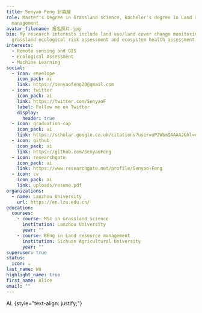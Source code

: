 ```yaml
---
title: Senyao Feng 封森耀
role: Master's Degree in Grassland science, Bachelor's degree in Land resource
  management
avatar_filename: 报名照片.jpg
bio: My research interests include land use/land cover change monitoring,
  grassland ecological risk assessment and ecosystem health assessment.
interests:
  - Remote sensing and GIS
  - Ecological Assessment
  - Machine Learning
social:
  - icon: envelope
    icon_pack: ai
    link: https://senyaofeng20@gmail.com
  - icon: twitter
    icon_pack: ai
    link: https://twitter.com/SenyaoF
    label: Follow me on Twitter
    display:
      header: true
  - icon: graduation-cap
    icon_pack: ai
    link: https://scholar.google.co.uk/citations?user=uP2WbmIAAAAJ&hl=en&oi=ao
  - icon: github
    icon_pack: ai
    link: https://github.com/SenyaoFeng
  - icon: researchgate
    icon_pack: ai
    link: https://www.researchgate.net/profile/Senyao-Feng
  - icon: cv
    icon_pack: ai
    link: uploads/resume.pdf
organizations:
  - name: Lanzhou University
    url: https://en.lzu.edu.cn/
education:
  courses:
    - course: MSc in Grassland Science
      institution: Lanzhou University
      year: ""
    - course: BEng in Land resource management
      institution: Sichuan Agricultural University
      year: ""
superuser: true
status:
  icon: ☕️
last_name: Wu
highlight_name: true
first_name: Alice
email: ""
---
```

Al.
{style="text-align: justify;"}